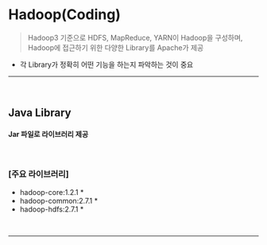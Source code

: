 # Hadoop(Coding)
> Hadoop3 기준으로 HDFS, MapReduce, YARN이 Hadoop을 구성하며, Hadoop에 접근하기 위한 다양한 Library를 Apache가 제공
* 각 Library가 정확히 어떤 기능을 하는지 파악하는 것이 중요

<hr>
<br>

## Java Library
#### Jar 파일로 라이브러리 제공

<br>

### [주요 라이브러리]
* hadoop-core:1.2.1
  * 
* hadoop-common:2.7.1
  * 
* hadoop-hdfs:2.7.1
  * 

<br>
<hr>
<br>

